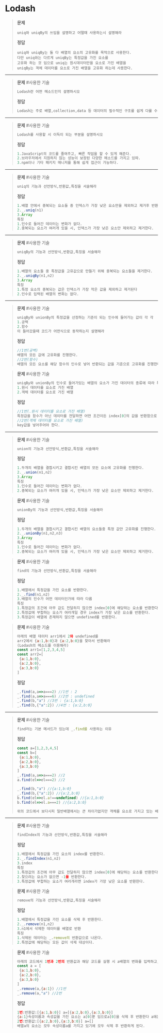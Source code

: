 # Lodash

>**문제**
>```
>uniq와 uniqBy의 쓰임을 설명하고 어떨때 사용하는시 설명해라
>```
>**정답**
>```
>uniq와 uniqBy는 둘 다 배열의 요소의 고유화를 목적으로 사용한다.
>다만 uniq와는 다르게 uniqBy는 특정값을 가진 요소를 
>고유화 하는 것 임으로 uniq는 원시데이터만을 요소로 가진 배열을
>uniqBy는 객체 데이터를 요소로 가진 배열을 고유화 하는데 사용한다.
>```
---

>**문제**
>#사용한 기술
>```javascript
>Lodash란 어떤 메소드인지 설명하시오
>```
>**정답**
>```javascript
>Lodash는 주로 배열,collection,data 등 데이터의 필수적인 구조를 쉽게 다룰 수 있게 도움을 주는 메소드를 지원한다.
>```
---

>**문제**
>#사용한 기술
>```javascript
>Lodash를 사용할 시 이득이 되는 부분을 설명하시오
>```
>**정답**
>```javascript
>1.JavaScript의 코드를 줄여주고, 빠른 작업을 할 수 있게 해준다.
>2.브라우저에서 지원하지 않는 성능이 보장된 다양한 메소드를 가지고 있따.
>3.npm이나 기타 패키지 매니저를 통해 쉽게 접근이 가능하다.
>```
---

>**문제**
>#사용한 기술
>```javascript
>uniq의 기능과 선언방식,반환값,특징을 서술해라
>```
>**정답**
>```javascript
>1.배열 안에서 중복되는 요소들 중 인덱스가 가장 낮은 요소만을 제외하고 제거후 반환한다.
>2._.uniq(n1)
>3.Array
>특징
>1.인수로 들어간 데이터는 변화가 없다.
>2.중복되는 요소가 여러개 있을 시, 인덱스가 가장 낮은 요소만 제외하고 제거한다.
>```
---

>**문제**
>#사용한 기술
>```javascript
>uniqBy의 기능과 선언방식,반환값,특징을 서술해라
>```
>**정답**
>```javascript
>1.배열의 요소들 중 특정값을 고유값으로 만들기 위해 중복되는 요소들을 제거한다.
>2._.uniqBy(n1,n2)
>3.Array
>특징
>1.특정 요소의 중복되는 값은 인덱스가 가장 작은 값을 제외하고 제거된다
>2.인수로 입력된 배열의 변화는 없다.
>```
---

>**문제**
>#사용한 기술
>```javascript
>uniqBy와 unionBy의 특정값을 선정하는 기준이 되는 인수에 들어가는 값이 각 각
>1.공백
>2.함수
>이 들어갔을때 코드가 어떤식으로 동작하는지 설명해라
>```
>**정답**
>```javascript
>//1번(공백)
>배열의 모든 값에 고유화를 진행한다.
>//2번(함수)
>배열의 모든 요소를 해당 함수의 인수로 넣어 반환되는 값을 기준으로 고유화를 진행한다.
>```

>**문제**
>#사용한 기술
>```javascript
>uniqBy와 unionBy의 인수로 들어가있는 배열의 요소가 가진 데이터의 종류에 따라 특정값 선정 요소에 어떤 데이터를 전달해야하는지 서술하시오
>1.원시 데이터를 요소로 가진 배열
>2.객체 데이터를 요소로 가진 배열
>```
>**정답**
>```javascript
>//1번(.원시 데이터를 요소로 가진 배열)
>특정값을 함수가 아닌 데이터를 전달하면 어떤 조건이든 index[0]의 값을 반환함으로 함수를 넣어줘야한다.
>//2번(객체 데이터를 요소로 가진 배열)
>key값을 넣어주어야 한다.
>```
---

>**문제**
>#사용한 기술
>```javascript
>union의 기능과 선언방식,반환값,특징을 서술해라
>```
>**정답**
>```javascript
>1.두개의 배열을 결합시키고 결합시킨 배열의 모든 요소에 고유화를 진행한다.
>2._.union(n1,n2)
>3.Array
>특징
>1.인수로 들어간 데이터는 변화가 없다.
>2.중복되는 요소가 여러개 있을 시, 인덱스가 가장 낮은 요소만 제외하고 제거한다.
>```

>**문제**
>#사용한 기술
>```javascript
>unionBy의 기능과 선언방식,반환값,특징을 서술해라
>```
>**정답**
>```javascript
>1.두개의 배열을 결합시키고 결합시킨 배열의 요소들중 특정 값만 고유화를 진행한다.
>2._.unionBy(n1,n2,n3)
>3.Array
>특징
>1.인수로 들어간 데이터는 변화가 없다.
>2.중복되는 요소가 여러개 있을 시, 인덱스가 가장 낮은 요소만 제외하고 제거한다.
>```

>**문제**
>#사용한 기술
>```javascript
>find의 기능과 선언방식,반환값,특징을 서술해라
>```
>**정답**
>```javascript
>1.배열에서 특정값을 가진 요소를 반환한다.
>2._.find(n1,n2)
>3.배열의 인수가 어떤 데이터인가에 따라 다름
>특징
>1.특정값의 조건에 아무 값도 전달하지 않으면 index[0]에 해당하는 요소를 반환한다.
>2.특정값에 부합하는 요소가 여러개일 경우 index가 가장 낮은 요소를 반환한다.
>3.특정값이 배열에 존재하지 않으면 undefined를 반환한다.
>```

>**문제**
>#사용한 기술
>```javascript
>아래의 배열 데이터 arr1에서 2와 undefined를
>arr2에서 {a:1,b:0}과 {a:2,b:0}을 찾아서 반환해라
>(Lodash의 메소드를 이용해라)
>const arr1=[1,2,3,4,5]
>const arr2=[
>  {a:1,b:0},
>  {a:2,b:0},
>  {a:3,b:0}
>]
>```
>**정답**
>```javascript
>_.find(a,a=>a===2) //1번 : 2
>_.find(a,a=>a===6) //2번 : undefined
>_.find(b,"a") //3번 : {a:1,b:0}
>_.find(b,{"a":2}) //4번 : {a:2,b:0}
>```
---
>**문제**
>#사용한 기술
>```javascript
>find라는 기본 메서드가 있는데 _.find를 사용하는 이유
>```
>**정답**
>```javascript
>const a=[1,2,3,4,5]
>const b=[
>  {a:1,b:0},
>  {a:2,b:0},
>  {a:3,b:0}
>]
>_.find(a,a=>a===2) //2
>a.find(el=>el===2) //2
>
>_.find(b,"a") //{a:1,b:0}
>_.find(b,{"a":2}) //{a:2,b:0}
>b.find(el=>el.a!==undefined) //{a:1,b:0}
>b.find(el=>el.a===2) //{a:2,b:0}
>
>위의 코드에서 보다시피 일반배열에서는 큰 차이가없지만 객체를 요소로 가지고 있는 배열에서의 find는 보다 >직관적이고 코드가 단순해지기 때문에 해당 상황때 사용하는것이 좋다.
>```
---

>**문제**
>#사용한 기술
>```javascript
>findIndex의 기능과 선언방식,반환값,특징을 서술해라
>```
>**정답**
>```javascript
>1.배열에서 특정값을 가진 요소의 index를 반환한다.
>2._.findIndex(n1,n2)
>3.index
>특징
>1.특정값의 조건에 아무 값도 전달하지 않으면 index[0]에 해당하는 요소를 반환한다.
>2.찾으려는 요소가 없으면 -1을 반환한다.
>3.특정값에 부합하는 요소가 여러개라면 index가 가장 낮은 요소를 반환한다.
>```

>**문제**
>#사용한 기술
>```javascript
>remove의 기능과 선언방식,반환값,특징을 서술해라
>```
>**정답**
>```javascript
>1.배열에서 특정값을 가진 요소를 삭제 후 반환한다.
>2._.remove(n1,n2)
>3.n1에서 삭제한 데이터를 배열로 반환
>특징
>1.삭제된 데이터는 _.remove의 반환값으로 나온다.
>2.특정값에 해당하는 모든 값이 삭제 대상이다.
>```

>**문제**
>#사용한 기술
>```javascript
>아래의 코드에서 1번과 2번의 반환값과 해당 코드를 실행 시 a배열의 변화를 입력하고, 코드실행을 설명해라
>const a = [
>  {a:1,b:0},
>  {a:2,b:0},
>  {a:3,b:0}
>]
>_.remove(a,{a:1}) //1번
>_.remove(a,"a") //2번
>```
>**정답**
>```javascript
>1번:반환값:[{a:1,b:0}] a=[{a:2,b:0},{a:3,b:0}]
>{a:1}속성이름과 속성값을 가진 요소는 a[0]뿐 임으로a[0]을 삭제 후 반환한다 a에는 기존의 a[1],a[2]만 남게 된다.
>2번:반환값:[{a:2,b:0},{a:3,b:0}] a=[]
>배열a의 요소는 모두 속성이름a를 가지고 있기에 모두 삭제 후 반환하게 된다.
>```
